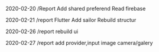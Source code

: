 2020-02-20
/Report
Add shared preferend
Read firebase

2020-02-21
/report
Flutter
Add sailor
Rebuild structur

2020-02-26
/report
rebuild ui

2020-02-27
/report
add provider,input image camera/galery


